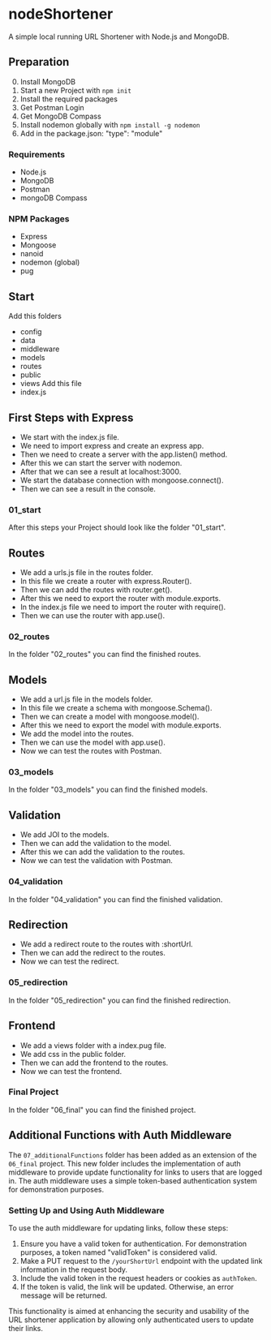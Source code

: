 # nodeShortener
A simple local running URL Shortener with Node.js and MongoDB.

## Preparation
0. Install MongoDB
1. Start a new Project with `npm init`
2. Install the required packages
3. Get Postman Login
4. Get MongoDB Compass
5. Install nodemon globally with `npm install -g nodemon`
6. Add in the package.json:  "type": "module"

### Requirements
- Node.js
- MongoDB
- Postman
- mongoDB Compass

### NPM Packages
- Express
- Mongoose
- nanoid
- nodemon (global)
- pug

## Start
Add this folders
- config
- data
- middleware
- models
- routes
- public
- views
Add this file
- index.js


## First Steps with Express
- We start with the index.js file.
- We need to import express and create an express app.
- Then we need to create a server with the app.listen() method.
- After this we can start the server with nodemon.
- After that we can see a result at localhost:3000.
- We start the database connection with mongoose.connect().
- Then we can see a result in the console.

### 01_start
After this steps your Project should look like the folder "01_start".

## Routes
- We add a urls.js file in the routes folder.
- In this file we create a router with express.Router().
- Then we can add the routes with router.get().
- After this we need to export the router with module.exports.
- In the index.js file we need to import the router with require().
- Then we can use the router with app.use().


### 02_routes
In the folder "02_routes" you can find the finished routes.


## Models
- We add a url.js file in the models folder.
- In this file we create a schema with mongoose.Schema().
- Then we can create a model with mongoose.model().
- After this we need to export the model with module.exports.
- We add the model into the routes.
- Then we can use the model with app.use().
- Now we can test the routes with Postman.

### 03_models
In the folder "03_models" you can find the finished models.

## Validation
- We add JOI to the models.
- Then we can add the validation to the model.
- After this we can add the validation to the routes.
- Now we can test the validation with Postman.


### 04_validation
In the folder "04_validation" you can find the finished validation.

## Redirection
- We add a redirect route to the routes with :shortUrl.
- Then we can add the redirect to the routes.
- Now we can test the redirect.

### 05_redirection
In the folder "05_redirection" you can find the finished redirection.

## Frontend
- We add a views folder with a index.pug file.
- We add css in the public folder.
- Then we can add the frontend to the routes.
- Now we can test the frontend.

### Final Project
In the folder "06_final" you can find the finished project.

## Additional Functions with Auth Middleware
The `07_additionalFunctions` folder has been added as an extension of the `06_final` project. This new folder includes the implementation of auth middleware to provide update functionality for links to users that are logged in. The auth middleware uses a simple token-based authentication system for demonstration purposes.

### Setting Up and Using Auth Middleware
To use the auth middleware for updating links, follow these steps:
1. Ensure you have a valid token for authentication. For demonstration purposes, a token named "validToken" is considered valid.
2. Make a PUT request to the `/yourShortUrl` endpoint with the updated link information in the request body.
3. Include the valid token in the request headers or cookies as `authToken`.
4. If the token is valid, the link will be updated. Otherwise, an error message will be returned.

This functionality is aimed at enhancing the security and usability of the URL shortener application by allowing only authenticated users to update their links.
